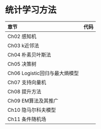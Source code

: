 # 统计学习方法

| 章节 | 代码 |
|:----|:---:|
|Ch02 感知机 | |
|Ch03 k近邻法 | |
|Ch04 朴素贝叶斯法 | |
|Ch05 决策树 | |
|Ch06 Logistic回归与最大熵模型 | |
|Ch07 支持向量机 | |
|Ch08 提升方法 | |
|Ch09 EM算法及其推广 | |
|Ch10 隐马尔科夫模型| |
|Ch11 条件随机场 | |
